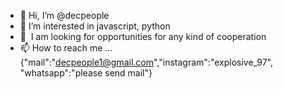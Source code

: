- 👋 Hi, I’m @decpeople
- 👀 I’m interested in javascript, python
- 💞 ️ I am looking for opportunities for any kind of cooperation
- 📫 How to reach me ... {"mail":"decpeople1@gmail.com","instagram":"explosive_97", "whatsapp":"please send mail"}

<!---
decpeople/decpeople is a ✨ special ✨ repository because its `README.md` (this file) appears on your GitHub profile.
You can click the Preview link to take a look at your changes.
--->
